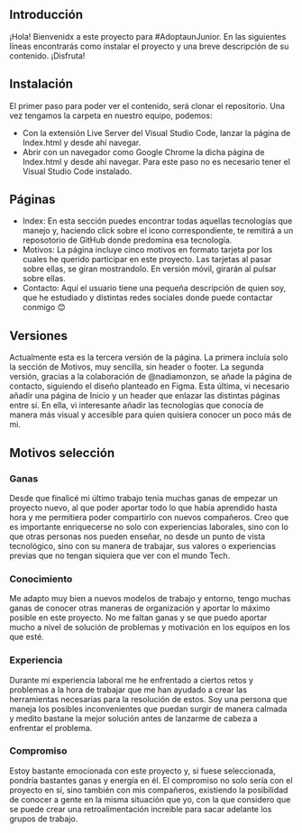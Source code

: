 ## Introducción

¡Hola! Bienvenidx a este proyecto para #AdoptaunJunior. En las siguientes líneas encontrarás como instalar el proyecto y una breve descripción de su contenido. ¡Disfruta!

## Instalación

El primer paso para poder ver el contenido, será clonar el repositorio. Una vez tengamos la carpeta en nuestro equipo, podemos:
- Con la extensión Live Server del Visual Studio Code, lanzar la página de Index.html y desde ahí navegar.
- Abrir con un navegador como Google Chrome la dicha página de Index.html y desde ahí navegar. Para este paso no es necesario tener el Visual Studio Code instalado.

## Páginas

- Index: En esta sección puedes encontrar todas aquellas tecnologías que manejo y, haciendo click sobre el icono correspondiente, te remitirá a un reposotorio de GitHub donde predomina esa tecnología.
- Motivos: La página incluye cinco motivos en formato tarjeta por los cuales he querido participar en este proyecto. Las tarjetas al pasar sobre ellas, se giran mostrandolo. En versión móvil, girarán al pulsar sobre ellas.
- Contacto: Aquí el usuario tiene una pequeña descripción de quien soy, que he estudiado y distintas redes sociales donde puede contactar conmigo :blush:

## Versiones

Actualmente esta es la tercera versión de la página. La primera incluía solo la sección de Motivos, muy sencilla, sin header o footer.
La segunda versión, gracias a la colaboración de @nadiamonzon, se añade la página de contacto, siguiendo el diseño planteado en Figma.
Esta última, vi necesario añadir una página de Inicio y un header que enlazar las distintas páginas entre sí. En ella, vi interesante añadir las tecnologías que conocía de manera más visual y accesible para quien quisiera conocer un poco más de mi. 

## Motivos selección

### Ganas

Desde que finalicé mi último trabajo tenía muchas ganas de empezar un proyecto nuevo, al que poder aportar todo lo que había aprendido hasta hora y me permitiera poder compartirlo con nuevos compañeros. Creo que es importante enriquecerse no solo con experiencias laborales, sino con lo que otras personas nos pueden enseñar, no desde un punto de vista tecnológico, sino con su manera de trabajar, sus valores o experiencias previas que no tengan siquiera que ver con el mundo Tech. 

### Conocimiento

Me adapto muy bien a nuevos modelos de trabajo y entorno, tengo muchas ganas de conocer otras maneras de organización y aportar lo máximo posible en este proyecto. No me faltan ganas y se que puedo aportar mucho a nivel de solución de problemas y motivación en los equipos en los que esté. 

### Experiencia

Durante mi experiencia laboral me he enfrentado a ciertos retos y problemas a la hora de trabajar que me han ayudado a crear las herramientas necesarias para la resolución de estos. Soy una persona que maneja los posibles inconvenientes que puedan surgir de manera calmada y medito bastane la mejor solución antes de lanzarme de cabeza a enfrentar el problema. 

### Compromiso

Estoy bastante emocionada con este proyecto y, si fuese seleccionada, pondría bastantes ganas y energía en él. El compromiso no solo sería con el proyecto en sí, sino también con mis compañeros, existiendo la posibilidad de conocer a gente en la misma situación que yo, con la que considero que se puede crear una retroalimentación increible para sacar adelante los grupos de trabajo. 


